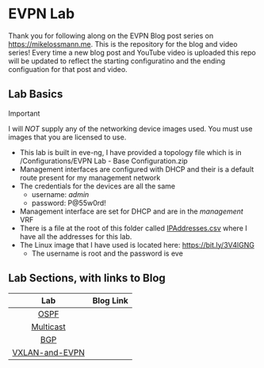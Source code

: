 # EVPN Lab

Thank you for following along on the EVPN Blog post series on <https://mikelossmann.me>. This is the repository for the blog and video series! Every time a new blog post and YouTube video is uploaded this repo will be updated to reflect the starting configuratino and the ending configuation for that post and video.

## Lab Basics

> [!IMPORTANT]
> I will _NOT_ supply any of the networking device images used. You must use images that you are licensed to use.

- This lab is built in eve-ng, I have provided a topology file which is in /Configurations/EVPN Lab - Base Configuration.zip
- Management interfaces are configured with DHCP and their is a default route present for my management network
- The credentials for the devices are all the same
  - username: _admin_
  - password: P@55w0rd!
- Management interface are set for DHCP and are in the _management_ VRF
- There is a file at the root of this folder called [IPAddresses.csv](/IPaddresses.csv) where I have all the addresses for this lab.
- The Linux image that I have used is located here: <https://bit.ly/3V4lGNG>
  - The username is root and the password is eve

## Lab Sections, with links to Blog

|      Lab       | Blog Link |
| :------------: | :-------: |
|[OSPF](/Configurations/OSPF/README.md)      |           |
|[Multicast](/Configurations/Multicast/README.md)  |           |
|[BGP](/Configurations/BGP/README.md)        |           |
|[VXLAN-and-EVPN](/Configurations/VXLAN-and-EVPN/README.md)  |           |
